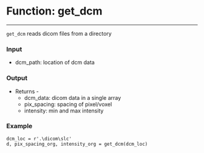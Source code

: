 # Function: get_dcm
---------------------
`get_dcm` reads dicom files from a directory
### Input
- dcm_path: location of dcm data
    
### Output
- Returns - 
   - dcm_data: dicom data in a single array
   - pix_spacing: spacing of pixel/voxel
   - intensity: min and max intensity

### Example
    dcm_loc = r'.\dicom\slc'
    d, pix_spacing_org, intensity_org = get_dcm(dcm_loc)
